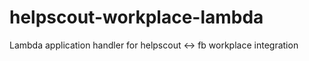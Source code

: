 # helpscout-workplace-lambda
Lambda application handler for helpscout &lt;-> fb workplace integration
